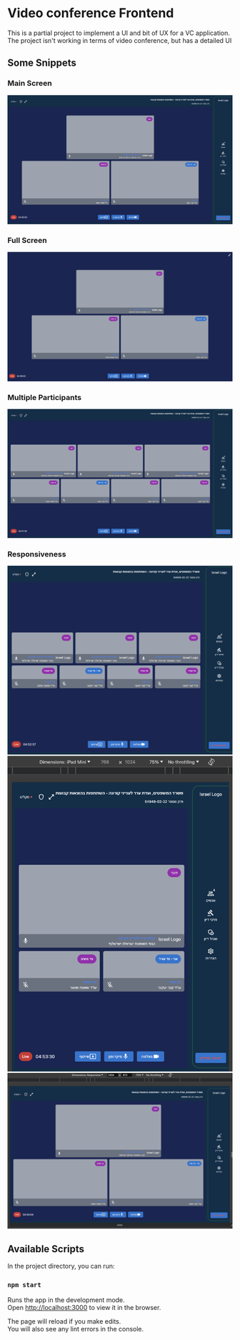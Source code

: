 # Video conference Frontend

This is a partial project to implement a UI and bit of UX for a VC application.
The project isn't working in terms of video conference, but has a detailed UI

## Some Snippets

### Main Screen
![1st snippets](./snippets/snippet1.png)

### Full Screen
![2nd snippets](./snippets/snippet2.png)

### Multiple Participants
![3rd snippets](./snippets/snippet3.png)

### Responsiveness
![4th snippets](./snippets/snippet4.png)
![5th snippets](./snippets/snippet5.png)
![6th snippets](./snippets/snippet6.png)

## Available Scripts

In the project directory, you can run:

### `npm start`

Runs the app in the development mode.\
Open [http://localhost:3000](http://localhost:3000) to view it in the browser.

The page will reload if you make edits.\
You will also see any lint errors in the console.
